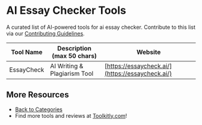 # AI Essay Checker Tools

A curated list of AI-powered tools for ai essay checker. Contribute to this list via our [Contributing Guidelines](../CONTRIBUTING.md).

| Tool Name | Description (max 50 chars) | Website |
|-----------|----------------------------|---------|
| EssayCheck | AI Writing & Plagiarism Tool | [https://essaycheck.ai/](https://essaycheck.ai/) |

## More Resources
- [Back to Categories](https://github.com/ToolkitlyAI/awesome-ai-tools/blob/master/README.md)
- Find more tools and reviews at [Toolkitly.com](https://toolkitly.com)!

